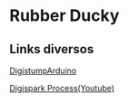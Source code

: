 # Rubber Ducky #

## Links diversos ##


[DigistumpArduino](https://github.com/digistump/DigistumpArduino/releases)

[Digispark Process(Youtube)](https://www.youtube.com/watch?v=fGmGBa-4cYQ)